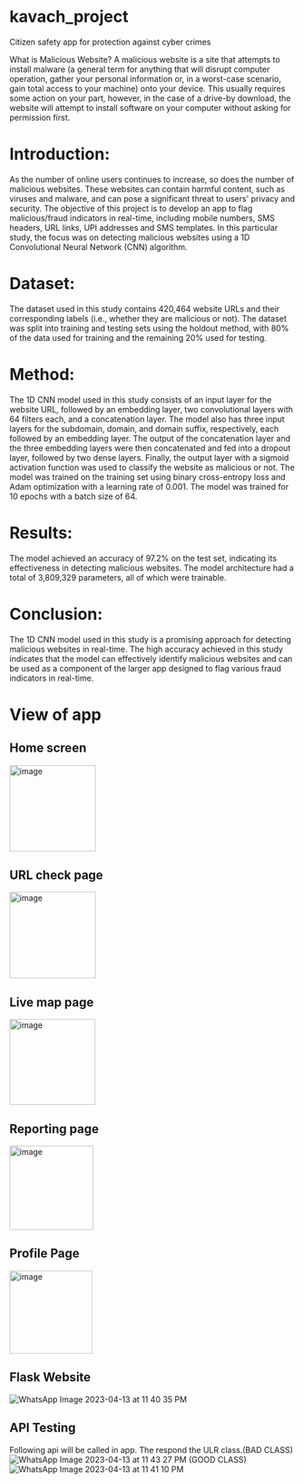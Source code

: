 # kavach_project
Citizen safety app for protection against cyber crimes



What is Malicious Website? A malicious website is a site that attempts to install malware (a general term for anything that will disrupt computer operation, gather your personal information or, in a worst-case scenario, gain total access to your machine) onto your device. This usually requires some action on your part, however, in the case of a drive-by download, the website will attempt to install software on your computer without asking for permission first.


# Introduction:
As the number of online users continues to increase, so does the number of malicious websites. These websites can contain harmful content, such as viruses and malware, and can pose a significant threat to users' privacy and security. 
The objective of this project is to develop an app to flag malicious/fraud indicators in real-time, including mobile numbers, SMS headers, URL links, UPI addresses and SMS templates. In this particular study, the focus was on detecting malicious websites using a 1D Convolutional Neural Network (CNN) algorithm.

# Dataset:
The dataset used in this study contains 420,464 website URLs and their corresponding labels (i.e., whether they are malicious or not). The dataset was split into training and testing sets using the holdout method, with 80% of the data used for training and the remaining 20% used for testing.

# Method:


The 1D CNN model used in this study consists of an input layer for the website URL, followed by an embedding layer, two convolutional layers with 64 filters each, and a concatenation layer.
 The model also has three input layers for the subdomain, domain, and domain suffix, respectively, each followed by an embedding layer. 
The output of the concatenation layer and the three embedding layers were then concatenated and fed into a dropout layer, followed by two dense layers.
Finally, the output layer with a sigmoid activation function was used to classify the website as malicious or not.
The model was trained on the training set using binary cross-entropy loss and Adam optimization with a learning rate of 0.001. The model was trained for 10 epochs with a batch size of 64.

# Results:
The model achieved an accuracy of 97.2% on the test set, indicating its effectiveness in detecting malicious websites. The model architecture had a total of 3,809,329 parameters, all of which were trainable.

# Conclusion:
The 1D CNN model used in this study is a promising approach for detecting malicious websites in real-time. The high accuracy achieved in this study indicates that the model can effectively identify malicious websites and can be used as a component of the larger app designed to flag various fraud indicators in real-time.
# View of app
## Home screen
<img width="152" alt="image" src="https://user-images.githubusercontent.com/93816049/233513163-e381ce23-e4dd-45d2-a1a4-70350e1bf354.png">

## URL check page
<img width="152" alt="image" src="https://user-images.githubusercontent.com/93816049/233512805-3fbf228f-85b5-4a68-911f-7fd26ba955a1.png">

## Live map page
<img width="151" alt="image" src="https://user-images.githubusercontent.com/93816049/233512921-e5356d48-888c-49ac-9395-3ed04bc2272b.png">

## Reporting page
<img width="148" alt="image" src="https://user-images.githubusercontent.com/93816049/233513618-79523bfd-05fc-44d4-83c4-5d57e8505560.png">

## Profile Page
<img width="146" alt="image" src="https://user-images.githubusercontent.com/93816049/233513311-533c06a9-7a34-4df5-ad11-88bf1a397ec9.png">

## Flask Website
![WhatsApp Image 2023-04-13 at 11 40 35 PM](https://user-images.githubusercontent.com/93816049/235405460-9a9577ba-a4dc-4ea9-968f-e0b193e0b3ce.jpeg)

## API Testing
Following api will be called in app. The respond the ULR class.(BAD CLASS)
![WhatsApp Image 2023-04-13 at 11 43 27 PM](https://user-images.githubusercontent.com/93816049/235405718-746a944e-c161-4037-83ad-e05489a29de2.jpeg)
(GOOD CLASS)
![WhatsApp Image 2023-04-13 at 11 41 10 PM](https://user-images.githubusercontent.com/93816049/235405764-e25afc27-b503-49c9-b71a-4526ec01ee75.jpeg)

